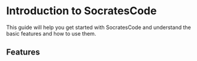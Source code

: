 # Introduction to SocratesCode

This guide will help you get started with SocratesCode and understand the basic features and how to use them.

## Features